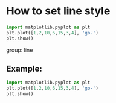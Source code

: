 # How to set line style

```python
import matplotlib.pyplot as plt
plt.plot([1,2,10,6,15,3,4], 'go-')
plt.show()
```


group: line

## Example: 
```python
import matplotlib.pyplot as plt
plt.plot([1,2,10,6,15,3,4], 'go-')
plt.show()
```

